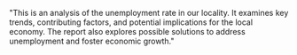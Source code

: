 "This is an analysis of the unemployment rate in our locality. 
It examines key trends, contributing factors, and potential implications for the local economy. 
The report also explores possible solutions to address unemployment and foster economic growth."
